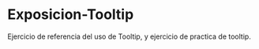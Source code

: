 # Exposicion-Tooltip
Ejercicio de referencia del uso de Tooltip, y ejercicio de practica de tooltip.

